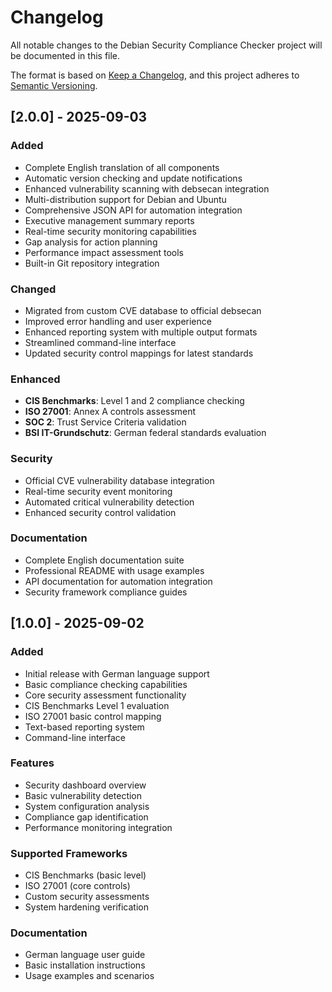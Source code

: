# Changelog

All notable changes to the Debian Security Compliance Checker project will be documented in this file.

The format is based on [Keep a Changelog](https://keepachangelog.com/en/1.0.0/),
and this project adheres to [Semantic Versioning](https://semver.org/spec/v2.0.0.html).

## [2.0.0] - 2025-09-03

### Added
- Complete English translation of all components
- Automatic version checking and update notifications
- Enhanced vulnerability scanning with debsecan integration
- Multi-distribution support for Debian and Ubuntu
- Comprehensive JSON API for automation integration
- Executive management summary reports
- Real-time security monitoring capabilities
- Gap analysis for action planning
- Performance impact assessment tools
- Built-in Git repository integration

### Changed
- Migrated from custom CVE database to official debsecan
- Improved error handling and user experience
- Enhanced reporting system with multiple output formats
- Streamlined command-line interface
- Updated security control mappings for latest standards

### Enhanced
- **CIS Benchmarks**: Level 1 and 2 compliance checking
- **ISO 27001**: Annex A controls assessment
- **SOC 2**: Trust Service Criteria validation
- **BSI IT-Grundschutz**: German federal standards evaluation

### Security
- Official CVE vulnerability database integration
- Real-time security event monitoring
- Automated critical vulnerability detection
- Enhanced security control validation

### Documentation
- Complete English documentation suite
- Professional README with usage examples
- API documentation for automation integration
- Security framework compliance guides

## [1.0.0] - 2025-09-02

### Added
- Initial release with German language support
- Basic compliance checking capabilities
- Core security assessment functionality
- CIS Benchmarks Level 1 evaluation
- ISO 27001 basic control mapping
- Text-based reporting system
- Command-line interface

### Features
- Security dashboard overview
- Basic vulnerability detection
- System configuration analysis
- Compliance gap identification
- Performance monitoring integration

### Supported Frameworks
- CIS Benchmarks (basic level)
- ISO 27001 (core controls)
- Custom security assessments
- System hardening verification

### Documentation
- German language user guide
- Basic installation instructions
- Usage examples and scenarios